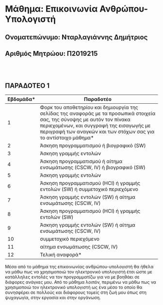 # Μάθημα: Επικοινωνία Ανθρώπου-Υπολογιστή
## Ονοματεπώνυμο: Νταρλαγιάννης Δημήτριος
## Αριθμός Μητρώου: Π2019215
<br/><br/>
## ΠΑΡΑΔΟΤΕΟ 1
| Εβδομάδα* | Παραδοτέο |
| --- | --- |
| 1 | Φορκ του αποθετηρίου και δημιουργία της σελίδας της αναφοράς με τα προσωπικά στοιχεία σας, της σύνοψης με αυτόν τον πίνακα περιεχομένων, και συγγραφή της εισαγωγής με περιγραφή των αναγκών και των στόχων σας για το αντίστοιχο μάθημα* |
| 2 | Άσκηση προγραμματισμού ή βιογραφικό  (SW) |
| 3 | Άσκηση γραμμής εντολών |
| 4 | Άσκηση προγραμματισμού ή αίτημα ενσωμάτωσης (CSCW, IV) ή βιογραφικό  (SW) |
| 5 | Άσκηση γραμμής εντολών |
| 6 | Άσκηση προγραμματισμού (HCI) ή γραμμής εντολών (SW) ή συμμετοχικό περιεχόμενο |
| 7 | Άσκηση γραμμής εντολών (SW) ή αίτημα ενσωμάτωσης (CSCW, IV) |
| 8 | Άσκηση προγραμματισμού (HCI) ή γραμμής εντολών (SW) |
| 9 | Άσκηση γραμμής εντολών (SW) ή αίτημα ενσωμάτωσης (CSCW, IV) |
| 10 | συμμετοχικό περιεχόμενο |
| 11 | αίτημα ενσωμάτωσης (CSCW, IV) |
| 12 | Τελική αναφορά* |

 Μέσα από το μάθημα της επικοινωνίας ανθρώπου-υπολογιστή θα ήθελα να μάθω πως να χρησιμοποιώ τον ηλεκτρονικό υπολογιστή έτσι ώστε με κατάλληλες εντολές να τον προγραμματίζω για να με βοηθάει σε διάφορες ανάγκες μου. Από το μάθημα λοιπόν, περιμένω να μάθω πως να χρησιμοποιώ τον ηλεκτρονικό υπολογιστή ως ένα μέσο το οποίο θα συνησφέρει σε πολλούς και διάφορους τομείς στη ζωή μου όπως στη ψυχαγωγία, στην εργασία και στην οργάνωση.


